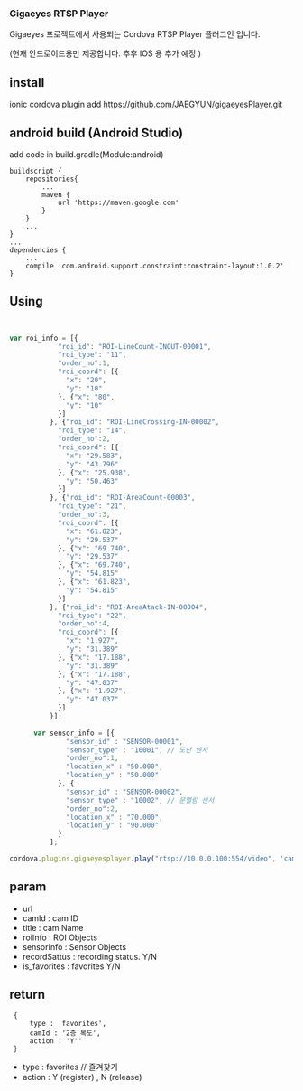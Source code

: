 

### Gigaeyes RTSP Player 

Gigaeyes 프로젝트에서 사용되는 Cordova RTSP Player 플러그인 입니다.

(현재 안드로이드용만 제공합니다. 추후 IOS 용 추가 예정.)

## install
ionic cordova plugin add https://github.com/JAEGYUN/gigaeyesPlayer.git

## android build (Android Studio)

add code in build.gradle(Module:android)

```
buildscript {
    repositories{
        ...
        maven {
            url 'https://maven.google.com'
        }
    }
    ...
}
...
dependencies {
    ...
    compile 'com.android.support.constraint:constraint-layout:1.0.2'
}     
```

## Using

``` javascript


var roi_info = [{
            "roi_id": "ROI-LineCount-INOUT-00001",
            "roi_type": "11",
            "order_no":1,
            "roi_coord": [{
              "x": "20",
              "y": "10"
            }, {"x": "80",
              "y": "10"
            }]
          }, {"roi_id": "ROI-LineCrossing-IN-00002",
            "roi_type": "14",
            "order_no":2,
            "roi_coord": [{
              "x": "29.583",
              "y": "43.796"
            }, {"x": "25.938",
              "y": "50.463"
            }]
          }, {"roi_id": "ROI-AreaCount-00003",
            "roi_type": "21",
            "order_no":3,
            "roi_coord": [{   
              "x": "61.823",
              "y": "29.537"
            }, {"x": "69.740",
              "y": "29.537"
            }, {"x": "69.740",
              "y": "54.815"
            }, {"x": "61.823",
              "y": "54.815"
            }]
          }, {"roi_id": "ROI-AreaAtack-IN-00004",
            "roi_type": "22",
            "order_no":4,
            "roi_coord": [{   
              "x": "1.927",
              "y": "31.389"
            }, {"x": "17.188",
              "y": "31.389"
            }, {"x": "17.188",
              "y": "47.037"
            }, {"x": "1.927",
              "y": "47.037"
            }]
          }];
     
      var sensor_info = [{
              "sensor_id" : "SENSOR-00001",
              "sensor_type" : "10001", // 도난 센서
              "order_no":1,
              "location_x" : "50.000",
              "location_y" : "50.000"
            }, {
              "sensor_id" : "SENSOR-00002",
              "sensor_type" : "10002", // 문열림 센서
              "order_no":2,
              "location_x" : "70.000",
              "location_y" : "90.000"
            }
          ];

cordova.plugins.gigaeyesplayer.play("rtsp://10.0.0.100:554/video", 'cam_01', '2층 복도', roi_info , sensor_info ,'Y', 'Y' callbackSucces, callbackError);


```

## param
* url 
* camId : cam ID
* title : cam Name
* roiInfo : ROI Objects
* sensorInfo : Sensor Objects
* recordSattus : recording status. Y/N
* is_favorites : favorites Y/N

## return
```
 {
     type : 'favorites',
     camId : '2층 복도',
     action : 'Y''
 }
```

* type : favorites // 즐겨찾기
* action : Y (register) , N (release)


